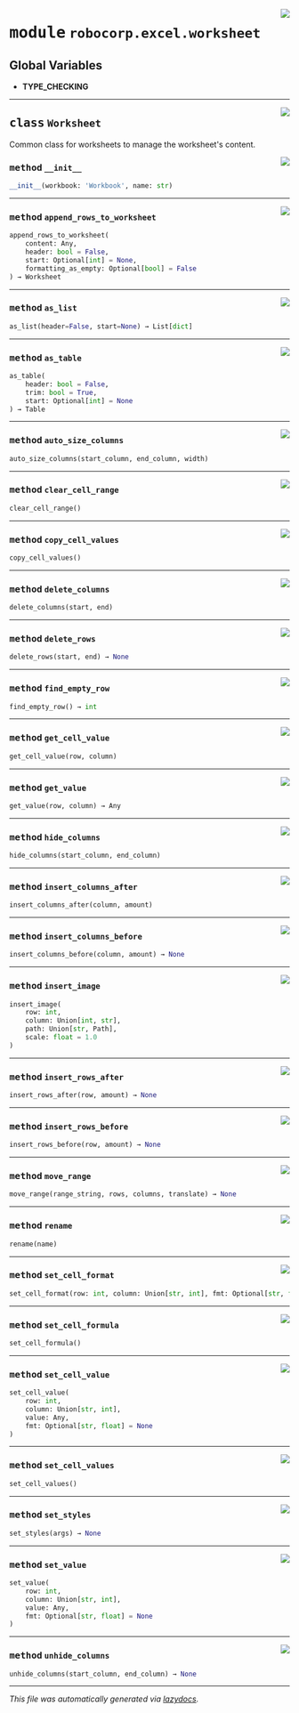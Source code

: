 <!-- markdownlint-disable -->

<a href="../../excel/src/robocorp/excel/worksheet.py#L0"><img align="right" style="float:right;" src="https://img.shields.io/badge/-source-cccccc?style=flat-square"></a>

# <kbd>module</kbd> `robocorp.excel.worksheet`




**Global Variables**
---------------
- **TYPE_CHECKING**


---

<a href="../../excel/src/robocorp/excel/worksheet.py#L13"><img align="right" style="float:right;" src="https://img.shields.io/badge/-source-cccccc?style=flat-square"></a>

## <kbd>class</kbd> `Worksheet`
Common class for worksheets to manage the worksheet's content. 

<a href="../../excel/src/robocorp/excel/worksheet.py#L16"><img align="right" style="float:right;" src="https://img.shields.io/badge/-source-cccccc?style=flat-square"></a>

### <kbd>method</kbd> `__init__`

```python
__init__(workbook: 'Workbook', name: str)
```








---

<a href="../../excel/src/robocorp/excel/worksheet.py#L22"><img align="right" style="float:right;" src="https://img.shields.io/badge/-source-cccccc?style=flat-square"></a>

### <kbd>method</kbd> `append_rows_to_worksheet`

```python
append_rows_to_worksheet(
    content: Any,
    header: bool = False,
    start: Optional[int] = None,
    formatting_as_empty: Optional[bool] = False
) → Worksheet
```





---

<a href="../../excel/src/robocorp/excel/worksheet.py#L64"><img align="right" style="float:right;" src="https://img.shields.io/badge/-source-cccccc?style=flat-square"></a>

### <kbd>method</kbd> `as_list`

```python
as_list(header=False, start=None) → List[dict]
```





---

<a href="../../excel/src/robocorp/excel/worksheet.py#L53"><img align="right" style="float:right;" src="https://img.shields.io/badge/-source-cccccc?style=flat-square"></a>

### <kbd>method</kbd> `as_table`

```python
as_table(
    header: bool = False,
    trim: bool = True,
    start: Optional[int] = None
) → Table
```





---

<a href="../../excel/src/robocorp/excel/worksheet.py#L80"><img align="right" style="float:right;" src="https://img.shields.io/badge/-source-cccccc?style=flat-square"></a>

### <kbd>method</kbd> `auto_size_columns`

```python
auto_size_columns(start_column, end_column, width)
```





---

<a href="../../excel/src/robocorp/excel/worksheet.py#L180"><img align="right" style="float:right;" src="https://img.shields.io/badge/-source-cccccc?style=flat-square"></a>

### <kbd>method</kbd> `clear_cell_range`

```python
clear_cell_range()
```





---

<a href="../../excel/src/robocorp/excel/worksheet.py#L176"><img align="right" style="float:right;" src="https://img.shields.io/badge/-source-cccccc?style=flat-square"></a>

### <kbd>method</kbd> `copy_cell_values`

```python
copy_cell_values()
```





---

<a href="../../excel/src/robocorp/excel/worksheet.py#L76"><img align="right" style="float:right;" src="https://img.shields.io/badge/-source-cccccc?style=flat-square"></a>

### <kbd>method</kbd> `delete_columns`

```python
delete_columns(start, end)
```





---

<a href="../../excel/src/robocorp/excel/worksheet.py#L101"><img align="right" style="float:right;" src="https://img.shields.io/badge/-source-cccccc?style=flat-square"></a>

### <kbd>method</kbd> `delete_rows`

```python
delete_rows(start, end) → None
```





---

<a href="../../excel/src/robocorp/excel/worksheet.py#L105"><img align="right" style="float:right;" src="https://img.shields.io/badge/-source-cccccc?style=flat-square"></a>

### <kbd>method</kbd> `find_empty_row`

```python
find_empty_row() → int
```





---

<a href="../../excel/src/robocorp/excel/worksheet.py#L126"><img align="right" style="float:right;" src="https://img.shields.io/badge/-source-cccccc?style=flat-square"></a>

### <kbd>method</kbd> `get_cell_value`

```python
get_cell_value(row, column)
```





---

<a href="../../excel/robocorp/excel/worksheet/get_value#L130"><img align="right" style="float:right;" src="https://img.shields.io/badge/-source-cccccc?style=flat-square"></a>

### <kbd>method</kbd> `get_value`

```python
get_value(row, column) → Any
```





---

<a href="../../excel/src/robocorp/excel/worksheet.py#L84"><img align="right" style="float:right;" src="https://img.shields.io/badge/-source-cccccc?style=flat-square"></a>

### <kbd>method</kbd> `hide_columns`

```python
hide_columns(start_column, end_column)
```





---

<a href="../../excel/src/robocorp/excel/worksheet.py#L88"><img align="right" style="float:right;" src="https://img.shields.io/badge/-source-cccccc?style=flat-square"></a>

### <kbd>method</kbd> `insert_columns_after`

```python
insert_columns_after(column, amount)
```





---

<a href="../../excel/src/robocorp/excel/worksheet.py#L92"><img align="right" style="float:right;" src="https://img.shields.io/badge/-source-cccccc?style=flat-square"></a>

### <kbd>method</kbd> `insert_columns_before`

```python
insert_columns_before(column, amount) → None
```





---

<a href="../../excel/src/robocorp/excel/worksheet.py#L38"><img align="right" style="float:right;" src="https://img.shields.io/badge/-source-cccccc?style=flat-square"></a>

### <kbd>method</kbd> `insert_image`

```python
insert_image(
    row: int,
    column: Union[int, str],
    path: Union[str, Path],
    scale: float = 1.0
)
```





---

<a href="../../excel/src/robocorp/excel/worksheet.py#L109"><img align="right" style="float:right;" src="https://img.shields.io/badge/-source-cccccc?style=flat-square"></a>

### <kbd>method</kbd> `insert_rows_after`

```python
insert_rows_after(row, amount) → None
```





---

<a href="../../excel/src/robocorp/excel/worksheet.py#L113"><img align="right" style="float:right;" src="https://img.shields.io/badge/-source-cccccc?style=flat-square"></a>

### <kbd>method</kbd> `insert_rows_before`

```python
insert_rows_before(row, amount) → None
```





---

<a href="../../excel/src/robocorp/excel/worksheet.py#L118"><img align="right" style="float:right;" src="https://img.shields.io/badge/-source-cccccc?style=flat-square"></a>

### <kbd>method</kbd> `move_range`

```python
move_range(range_string, rows, columns, translate) → None
```





---

<a href="../../excel/src/robocorp/excel/worksheet.py#L69"><img align="right" style="float:right;" src="https://img.shields.io/badge/-source-cccccc?style=flat-square"></a>

### <kbd>method</kbd> `rename`

```python
rename(name)
```





---

<a href="../../excel/src/robocorp/excel/worksheet.py#L165"><img align="right" style="float:right;" src="https://img.shields.io/badge/-source-cccccc?style=flat-square"></a>

### <kbd>method</kbd> `set_cell_format`

```python
set_cell_format(row: int, column: Union[str, int], fmt: Optional[str, float])
```





---

<a href="../../excel/src/robocorp/excel/worksheet.py#L172"><img align="right" style="float:right;" src="https://img.shields.io/badge/-source-cccccc?style=flat-square"></a>

### <kbd>method</kbd> `set_cell_formula`

```python
set_cell_formula()
```





---

<a href="../../excel/src/robocorp/excel/worksheet.py#L136"><img align="right" style="float:right;" src="https://img.shields.io/badge/-source-cccccc?style=flat-square"></a>

### <kbd>method</kbd> `set_cell_value`

```python
set_cell_value(
    row: int,
    column: Union[str, int],
    value: Any,
    fmt: Optional[str, float] = None
)
```





---

<a href="../../excel/src/robocorp/excel/worksheet.py#L161"><img align="right" style="float:right;" src="https://img.shields.io/badge/-source-cccccc?style=flat-square"></a>

### <kbd>method</kbd> `set_cell_values`

```python
set_cell_values()
```





---

<a href="../../excel/src/robocorp/excel/worksheet.py#L122"><img align="right" style="float:right;" src="https://img.shields.io/badge/-source-cccccc?style=flat-square"></a>

### <kbd>method</kbd> `set_styles`

```python
set_styles(args) → None
```





---

<a href="../../excel/robocorp/excel/worksheet/set_value#L149"><img align="right" style="float:right;" src="https://img.shields.io/badge/-source-cccccc?style=flat-square"></a>

### <kbd>method</kbd> `set_value`

```python
set_value(
    row: int,
    column: Union[str, int],
    value: Any,
    fmt: Optional[str, float] = None
)
```





---

<a href="../../excel/src/robocorp/excel/worksheet.py#L96"><img align="right" style="float:right;" src="https://img.shields.io/badge/-source-cccccc?style=flat-square"></a>

### <kbd>method</kbd> `unhide_columns`

```python
unhide_columns(start_column, end_column) → None
```








---

_This file was automatically generated via [lazydocs](https://github.com/ml-tooling/lazydocs)._
